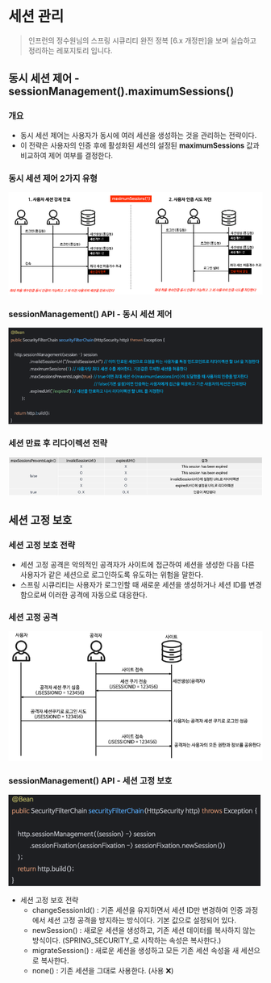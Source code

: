 # 세션 관리

> 인프런의 정수원님의 스프링 시큐리티 완전 정복 [6.x 개정판]을 보며 실습하고 정리하는 레포지토리 입니다.

## 동시 세션 제어 - sessionManagement().maximumSessions()
### 개요
- 동시 세션 제어는 사용자가 동시에 여러 세션을 생성하는 것을 관리하는 전략이다.
- 이 전략은 사용자의 인증 후에 활성화된 세션의 설정된 **maximumSessions** 값과 비교하여 제어 여부를 결정한다.

### 동시 세션 제어 2가지 유형
![img.png](사진폴더/05/동시%20세션%20제어%202가지%20유형.png)

### sessionManagement() API - 동시 세션 제어
![img.png](사진폴더/05/sessionManagement()%20API%20-%20동시%20세션%20제어.png)

### 세션 만료 후 리다이렉션 전략
![img.png](사진폴더/05/세션%20만료%20후%20리다이렉션%20전략.png)


## 세션 고정 보호
### 세션 고정 보호 전략
- 세션 고정 공격은 악의적인 공격자가 사이트에 접근하여 세션을 생성한 다음 다른 사용자가 같은 세션으로 로그인하도록 유도하는 위험을 말한다.
- 스프링 시큐리티는 사용자가 로그인할 때 새로운 세션을 생성하거나 세션 ID를 변경함으로써 이러한 공격에 자동으로 대응한다.

### 세션 고정 공격
![img.png](사진폴더/05/세션%20고정%20공격.png)

### sessionManagement() API - 세션 고정 보호
![img.png](사진폴더/05/sessionManagement()%20API%20-%20세션%20고정%20보호.png)
- 세션 고정 보호 전략
  - changeSessionId() : 기존 세션을 유지하면서 세션 ID만 변경하여 인증 과정에서 세션 고정 공격을 방지하는 방식이다. 기본 값으로 설정되어 있다.
  - newSession() : 새로운 세션을 생성하고, 기존 세션 데이터를 복사하지 않는 방식이다. (SPRING_SECURITY_로 시작하는 속성은 복사한다.)
  - migrateSession() : 새로운 세션을 생성하고 모든 기존 세션 속성을 새 세션으로 복사한다.
  - none() : 기존 세션을 그대로 사용한다. (사용 ❌)